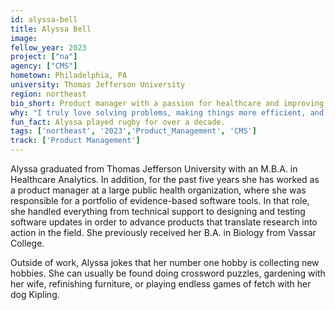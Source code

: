 ```yaml
---
id: alyssa-bell
title: Alyssa Bell
image: 
fellow_year: 2023
project: ["na"]
agency: ["CMS"]
hometown: Philadelphia, PA
university: Thomas Jefferson University
region: northeast
bio_short: Product manager with a passion for healthcare and improving products and services for the American public. 
why: "I truly love solving problems, making things more efficient, and just generally looking for better ways to do things. As a product manager with the U.S. Digital Corps, I'll be able to utilize my passion and skills in those areas to improve products and services for the American public."
fun_fact: Alyssa played rugby for over a decade. 
tags: ['northeast', '2023','Product_Management', 'CMS']
track: ['Product Management']
---
```


Alyssa graduated from Thomas Jefferson University with an M.B.A. in Healthcare Analytics. In addition, for the past five years she has worked as a product manager at a large public health organization, where she was responsible for a portfolio of evidence-based software tools. In that role, she handled everything from technical support to designing and testing software updates in order to advance products that translate research into action in the field. She previously received her B.A. in Biology from Vassar College.

Outside of work, Alyssa jokes that her number one hobby is collecting new hobbies. She can usually be found doing crossword puzzles, gardening with her wife, refinishing furniture, or playing endless games of fetch with her dog Kipling.
